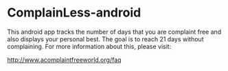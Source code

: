 ComplainLess-android
====================

This android app tracks the number of days that you are complaint free and also displays your personal best. The goal is to reach 21 days without complaining. For more information about this, please visit:

http://www.acomplaintfreeworld.org/faq
